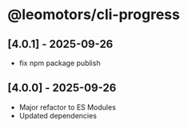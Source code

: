 # @leomotors/cli-progress

## [4.0.1] - 2025-09-26

- fix npm package publish

## [4.0.0] - 2025-09-26

- Major refactor to ES Modules
- Updated dependencies
